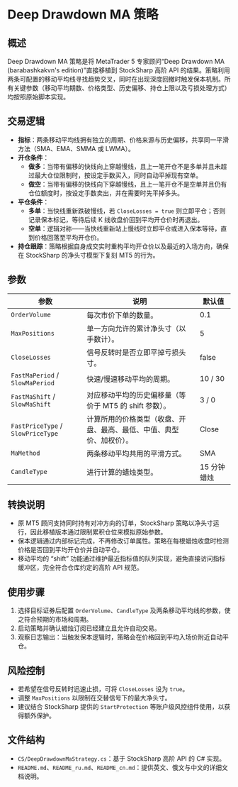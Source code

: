 # Deep Drawdown MA 策略

## 概述
Deep Drawdown MA 策略是将 MetaTrader 5 专家顾问“Deep Drawdown MA (barabashkakvn's edition)”直接移植到 StockSharp 高阶 API 的结果。策略利用两条可配置的移动平均线寻找趋势交叉，同时在出现深度回撤时触发保本机制。所有关键参数（移动平均期数、价格类型、历史偏移、持仓上限以及亏损处理方式）均按照原始脚本实现。

## 交易逻辑
- **指标**：两条移动平均线拥有独立的周期、价格来源与历史偏移，共享同一平滑方法（SMA、EMA、SMMA 或 LWMA）。
- **开仓条件**：
  - **做多**：当带有偏移的快线向上穿越慢线，且上一笔开仓不是多单并且未超过最大仓位限制时，按设定手数买入，同时自动平掉现有空单。
  - **做空**：当带有偏移的快线向下穿越慢线，且上一笔开仓不是空单并且仍有仓位额度时，按设定手数卖出，并在需要时先平掉多头。
- **平仓条件**：
  - **多单**：当快线重新跌破慢线，若 `CloseLosses = true` 则立即平仓；否则记录保本标记，等待后续 K 线收盘价回到平均开仓价时再退出。
  - **空单**：逻辑对称——当快线重新站上慢线时立即平仓或进入保本等待，直到价格回落至平均开仓价。
- **持仓跟踪**：策略根据自身成交实时重构平均开仓价以及最近的入场方向，确保在 StockSharp 的净头寸模型下复刻 MT5 的行为。

## 参数
| 参数 | 说明 | 默认值 |
| --- | --- | --- |
| `OrderVolume` | 每次市价下单的数量。 | 0.1 |
| `MaxPositions` | 单一方向允许的累计净头寸（以手数计）。 | 5 |
| `CloseLosses` | 信号反转时是否立即平掉亏损头寸。 | false |
| `FastMaPeriod` / `SlowMaPeriod` | 快速/慢速移动平均的周期。 | 10 / 30 |
| `FastMaShift` / `SlowMaShift` | 对应移动平均的历史偏移量（等价于 MT5 的 shift 参数）。 | 3 / 0 |
| `FastPriceType` / `SlowPriceType` | 计算所用的价格类型（收盘、开盘、最高、最低、中值、典型价、加权价）。 | Close |
| `MaMethod` | 两条移动平均共用的平滑方式。 | SMA |
| `CandleType` | 进行计算的蜡烛类型。 | 15 分钟蜡烛 |

## 转换说明
- 原 MT5 顾问支持同时持有对冲方向的订单，StockSharp 策略以净头寸运行，因此移植版本通过限制累积仓位来模拟原始参数。
- 保本逻辑通过内部标记完成，不再修改订单属性。策略在每根蜡烛收盘时检测价格是否回到平均开仓价并自动平仓。
- 移动平均的 “shift” 功能通过维护最近指标值的队列实现，避免直接访问指标缓冲区，完全符合仓库约定的高阶 API 规范。

## 使用步骤
1. 选择目标证券后配置 `OrderVolume`、`CandleType` 及两条移动平均线的参数，使之符合预期的市场和周期。
2. 启动策略并确认蜡烛订阅已经建立且允许自动交易。
3. 观察日志输出：当触发保本逻辑时，策略会在价格回到平均入场价附近自动平仓。

## 风险控制
- 若希望在信号反转时迅速止损，可将 `CloseLosses` 设为 `true`。
- 调整 `MaxPositions` 以限制在交替信号下的最大净头寸。
- 建议结合 StockSharp 提供的 `StartProtection` 等账户级风控组件使用，以获得额外保护。

## 文件结构
- `CS/DeepDrawdownMaStrategy.cs`：基于 StockSharp 高阶 API 的 C# 实现。
- `README.md`、`README_ru.md`、`README_cn.md`：提供英文、俄文与中文的详细文档说明。
